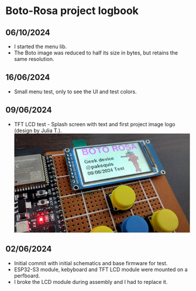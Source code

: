 # **Boto-Rosa project logbook**

## 06/10/2024
- I started the menu lib.
- The Boto image was reduced to half its size in bytes, but retains the same resolution.

## 16/06/2024
- Small menu test, only to see the UI and test colors.

## 09/06/2024
- TFT LCD test - Splash screen with text and first project image logo (design by Julia T.).
![Splash screen](Images/splash.jpg)

## 02/06/2024
 - Initial commit with initial schematics and base firmware for test.
 - ESP32-S3 module, kebyboard and TFT LCD module were mounted on a perfboard.
 - I broke the LCD module during assembly and I had to replace it.

